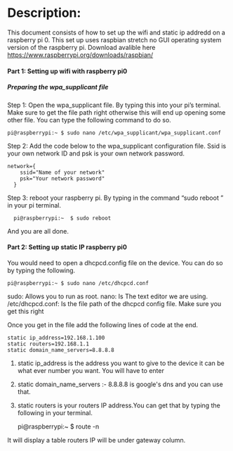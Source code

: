 
# Description:

This document consists of how to set up the wifi and static ip addredd on a raspberry pi 0. This set up uses raspbian stretch no GUI operating system version of the raspberry pi.
Download avalible here https://www.raspberrypi.org/downloads/raspbian/

#### Part 1:  Setting up wifi with raspberry pi0

##### Preparing the wpa_supplicant file

Step 1: Open the wpa_supplicant file. By typing this into your pi’s terminal. Make sure to get the file path right otherwise this will end up opening some other file. You can type the following command to do so.

    pi@raspberrypi:~ $ sudo nano /etc/wpa_supplicant/wpa_supplicant.conf

Step 2: Add the code below to the wpa_supplicant configuration file. Ssid is your own network ID and psk is your own network password.

    network={
        ssid="Name of your network"
        psk="Your network password"
      }

Step 3: reboot your raspberry pi. By typing in the command “sudo reboot ” in your pi terminal.

      pi@raspberrypi:~  $ sudo reboot


And you are all done.


#### Part 2: Setting up static IP raspberry pi0

You would need to open a dhcpcd.config file on the device.
You can do so by typing the following.


    pi@raspberrypi:~ $ sudo nano /etc/dhcpcd.conf



sudo: Allows you to run as root.
nano: Is The text editor we are using.
/etc/dhcpcd.conf: Is the file path of the dhcpcd config file. Make sure you get this right


Once you get in the file add the following lines of code at the end.


    static ip_address=192.168.1.100
    static routers=192.168.1.1
    static domain_name_servers=8.8.8.8



1. static ip_address is the address you want to give to the device it can be what ever number you want.
You will have to enter
2. static domain_name_servers :- 8.8.8.8 is google's dns and you can use that.
3. static routers is your routers IP address.You can get that by typing the following in your terminal.


    pi@raspberrypi:~ $ route -n

It will display a table routers IP will be under gateway column.
